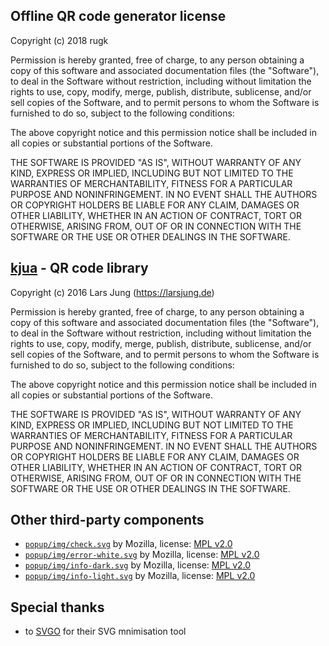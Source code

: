 ## Offline QR code generator license
Copyright (c) 2018 rugk

Permission is hereby granted, free of charge, to any person obtaining a copy of this software and associated documentation files (the "Software"), to deal in the Software without restriction, including without limitation the rights to use, copy, modify, merge, publish, distribute, sublicense, and/or sell copies of the Software, and to permit persons to whom the Software is furnished to do so, subject to the following conditions:

The above copyright notice and this permission notice shall be included in all copies or substantial portions of the Software.

THE SOFTWARE IS PROVIDED "AS IS", WITHOUT WARRANTY OF ANY KIND, EXPRESS OR IMPLIED, INCLUDING BUT NOT LIMITED TO THE WARRANTIES OF MERCHANTABILITY, FITNESS FOR A PARTICULAR PURPOSE AND NONINFRINGEMENT. IN NO EVENT SHALL THE AUTHORS OR COPYRIGHT HOLDERS BE LIABLE FOR ANY CLAIM, DAMAGES OR OTHER LIABILITY, WHETHER IN AN ACTION OF CONTRACT, TORT OR OTHERWISE, ARISING FROM, OUT OF OR IN CONNECTION WITH THE SOFTWARE OR THE USE OR OTHER DEALINGS IN THE SOFTWARE.

## [kjua](https://github.com/lrsjng/kjua) - QR code library

Copyright (c) 2016 Lars Jung (https://larsjung.de)

Permission is hereby granted, free of charge, to any person obtaining a copy of this software and associated documentation files (the "Software"), to deal in the Software without restriction, including without limitation the rights to use, copy, modify, merge, publish, distribute, sublicense, and/or sell copies of the Software, and to permit persons to whom the Software is furnished to do so, subject to the following conditions:

The above copyright notice and this permission notice shall be included in all copies or substantial portions of the Software.

THE SOFTWARE IS PROVIDED "AS IS", WITHOUT WARRANTY OF ANY KIND, EXPRESS OR IMPLIED, INCLUDING BUT NOT LIMITED TO THE WARRANTIES OF MERCHANTABILITY, FITNESS FOR A PARTICULAR PURPOSE AND NONINFRINGEMENT. IN NO EVENT SHALL THE AUTHORS OR COPYRIGHT HOLDERS BE LIABLE FOR ANY CLAIM, DAMAGES OR OTHER LIABILITY, WHETHER IN AN ACTION OF CONTRACT, TORT OR OTHERWISE, ARISING FROM, OUT OF OR IN CONNECTION WITH THE SOFTWARE OR THE USE OR OTHER DEALINGS IN THE SOFTWARE.

## Other third-party components

* [`popup/img/check.svg`](popup/img/check.svg) by Mozilla, license: [MPL v2.0](https://www.mozilla.org/en-US/MPL/2.0/)
* [`popup/img/error-white.svg`](popup/img/error-white.svg) by Mozilla, license: [MPL v2.0](https://www.mozilla.org/en-US/MPL/2.0/)
* [`popup/img/info-dark.svg`](popup/img/info-dark.svg) by Mozilla, license: [MPL v2.0](https://www.mozilla.org/en-US/MPL/2.0/)
* [`popup/img/info-light.svg`](popup/img/info-light.svg) by Mozilla, license: [MPL v2.0](https://www.mozilla.org/en-US/MPL/2.0/)

## Special thanks
* to [SVGO](https://jakearchibald.github.io/svgomg/) for their SVG mnimisation tool
